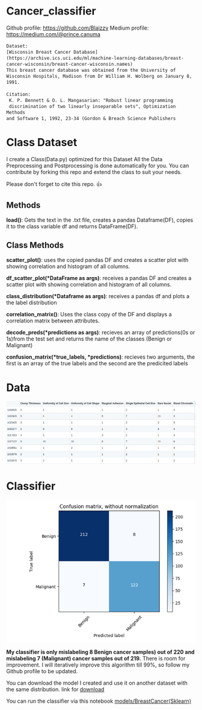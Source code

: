 # Cancer_classifier

Github profile:  https://github.com/Blaizzy
Medium profile:  https://medium.com/@prince.canuma

    Dataset:
    [Wisconsin Breast Cancer Database](https://archive.ics.uci.edu/ml/machine-learning-databases/breast-cancer-wisconsin/breast-cancer-wisconsin.names)
    This breast cancer database was obtained from the University of Wisconsin Hospitals, Madison from Dr William H. Wolberg on January 8, 1991.
    
    Citation:
     K. P. Bennett & O. L. Mangasarian: "Robust linear programming
     discrimination of two linearly inseparable sets", Optimization Methods
    and Software 1, 1992, 23-34 (Gordon & Breach Science Publishers
    
# Class Dataset
I create a Class(Data.py) optimized for this Dataset
All the Data Preprocessing and Postprocessing is done automatically for you. 
You can contribute by forking this repo and extend the class to suit your needs.
    
Please don't forget to cite this repo. :+1:

## Methods

**load()**: Gets the text in the .txt file, creates a pandas Dataframe(DF),
copies it to the class variable df and returns DataFrame(DF).

## Class Methods

**scatter_plot()**: uses the copied pandas DF and creates a scatter plot with showing correlation and histogram
of all columns.

**df_scatter_plot(*DataFrame as args)**: receives a pandas DF and creates a scatter plot with showing correlation and histogram of all columns.

**class_distribution(*Dataframe as args)**: receives a pandas df and plots a the label distribution

**correlation_matrix()**: Uses the class copy of the DF and displays a correlation matrix between attributes.

**decode_preds(*predictions as args)**: recieves an array of predictions(0s or 1s)from the test set and returns the name of the
classes (Benign or Malignant)

**confusion_matrix(*true_labels, *predictions)**: recieves two arguments, the first is an array of the true labels
and the second are the predicited labels
    
    
# Data
![sample data](https://github.com/Blaizzy/Cancer_classifier/blob/Blaizzy-beta/img/Screenshot%20from%202019-02-03%2018-19-32.png)

# Classifier 

![pred](https://github.com/Blaizzy/Cancer_classifier/blob/Blaizzy-beta/img/precision_50%25.png)

**My classifier is only mislabeling 8 Benign cancer samples) out of 220 and mislabeling 7 (Malignant) cancer samples out of 219.**
There is room for improvement. 
I will iteratively improve this algorithm till 99%, so follow my Github profile to be updated.

You can download the model I created and use it on another dataset with the same distribution. link for [download](https://github.com/Blaizzy/Cancer_classifier/blob/Blaizzy-beta/models/saved_models/WiscosinBreastCancerClf.joblib)

You can run the classifier via this notebook [models/BreastCancer(Sklearn)](https://github.com/Blaizzy/Cancer_classifier/blob/Blaizzy-beta/models/BreastCancer(Sklearn).ipynb)

